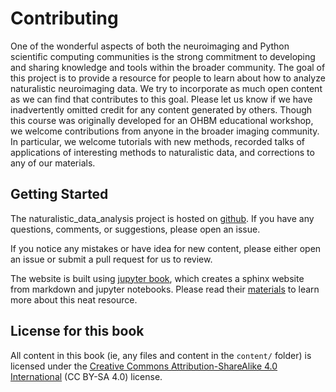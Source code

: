 # Contributing

One of the wonderful aspects of both the neuroimaging and Python scientific computing communities is the strong commitment to developing and sharing knowledge and tools within the broader community. The goal of  this project is to provide a resource for people to learn about how to analyze naturalistic neuroimaging data. We try to incorporate as much open content as we can find that contributes to this goal. Please let us know if we have inadvertently omitted credit for any content generated by others. Though this course was originally developed for an OHBM educational workshop, we welcome contributions from anyone in the broader imaging community. In particular, we welcome tutorials with new methods, recorded talks of applications of interesting methods to naturalistic data, and corrections to any of our materials.

## Getting Started
The naturalistic_data_analysis project is hosted on [github](https://github.com/naturalistic_data_analysis/naturalistic_data_analysis). If you have any questions, comments, or suggestions, please open an issue.

If you notice any mistakes or have idea for new content, please either open an issue or submit a pull request for us to review.

The website is built using [jupyter book](https://jupyter.org), which creates a sphinx website from markdown and jupyter notebooks. Please read their [materials](https://jupyterbook.org/start/overview.html) to learn more about this neat resource.

## License for this book

All content in this book (ie, any files and content in the `content/` folder)
is licensed under the [Creative Commons Attribution-ShareAlike 4.0 International](https://creativecommons.org/licenses/by-sa/4.0/)
(CC BY-SA 4.0) license.
